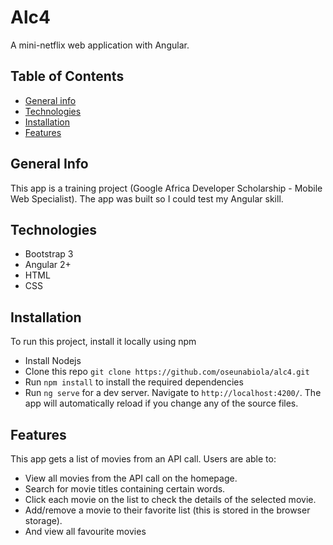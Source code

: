 # Alc4

A mini-netflix web application with Angular.

## Table of Contents
* [General info](#general-info)
* [Technologies](#technologies)
* [Installation](#installation)
* [Features](#features)

## General Info
This app is a training project (Google Africa Developer Scholarship - Mobile Web Specialist). The app was built so I could test my Angular skill.

## Technologies
* Bootstrap 3
* Angular 2+
* HTML
* CSS

## Installation
To run this project, install it locally using npm
* Install Nodejs
* Clone this repo ```git clone https://github.com/oseunabiola/alc4.git```
* Run ```npm install``` to install the required dependencies
* Run ```ng serve``` for a dev server. Navigate to ```http://localhost:4200/```. The app will automatically reload if you change any of the source files.

## Features
This app gets a list of movies from an API call. Users are able to:
* View all movies from the API call on the homepage.
* Search for movie titles containing certain words.
* Click each movie on the list to check the details of the selected movie.
* Add/remove a movie to their favorite list (this is stored in the browser storage).
* And view all favourite movies 